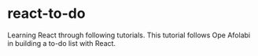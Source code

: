 # react-to-do
Learning React through following tutorials. This tutorial follows Ope Afolabi in building a to-do list with React.
